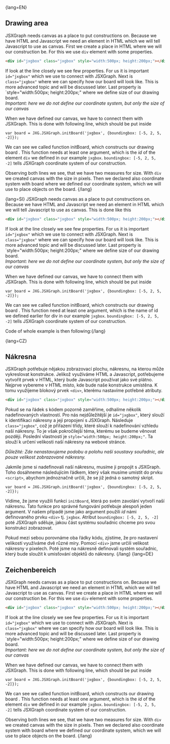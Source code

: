 

{lang=EN}
## Drawing area
JSXGraph needs canvas as a place to put constructions on. Because we have HTML and Javascript we need an element in
HTML which we will tell Javascript to use as canvas. First we create a place in HTML where we will our construction be.
For this we use `div` element with some properties.
```HTML
<div id="jxgbox" class="jxgbox" style="width:500px; height:200px;"></div>
```

If look at the line closely we see few properties. For us it is important `id="jxgbox"` which we use to connect with JSXGraph.
Next is `class="jxgbox"` where we can specify how our board will look like. This is more advanced topic and will be discussed later.
Last property is `style="width:500px; height:200px;" where we define size of our drawing board.  
_Important: here we do not define our coordinate system, but only the size of our canvas_

When we have defined our canvas, we have to connect them with JSXGraph. This is done with following line, which should be put inside

```JS
var board = JXG.JSXGraph.initBoard('jxgbox', {boundingbox: [-5, 2, 5, -2]});
```

We can see we called function initBoard, which constructs our drawing board . This function needs at least one argument,
which is the *id* of the element `div` we defined in our example ``jxgbox``. ``boundingbox: [-5, 2, 5, -2]`` tells
JSXGraph coordinate system of our construction.

Observing both lines we see, that we have two measures for size. With `div` we created canvas with the size in pixels.
Then we declared also coordinate system with board where we defined our coordinate system, which we will use to place
objects on the board.
{/lang}
 
{lang=SI}
JSXGraph needs canvas as a place to put constructions on. Because we have HTML and Javascript we need an element in 
HTML which we will tell Javascript to use as canvas. This is done like this
```HTML
<div id="jxgbox" class="jxgbox" style="width:500px; height:200px;"></div>
```

If look at the line closely we see few properties. For us it is important `id="jxgbox"` which we use to connect with JSXGraph.
Next is `class="jxgbox"` where we can specify how our board will look like. This is more advanced topic and will be discussed later.
Last property is `style="width:500px; height:200px;" where we define size of our drawing board.  
_Important: here we do not define our coordinate system, but only the size of our canvas_

When we have defined our canvas, we have to connect them with JSXGraph. This is done with following line, which should be put inside

```JS
var board = JXG.JSXGraph.initBoard('jxgbox', {boundingbox: [-5, 2, 5, -2]});
```

We can see we called function initBoard, which constructs our drawing board . This function need at least one argument, 
which is the name of id we defined earlier for div in our example ``jxgbox``. ``boundingbox: [-5, 2, 5, -2]`` tells
 JSXGraph coordinate system of our construction.
 
 Code of whole example is then following:{/lang}
 
{lang=CZ}
## Nákresna
JSXGraph potřebuje nějakou zobrazovací plochu, nákresnu, na kterou může vykreslovat konstrukce. Jelikož využíváme HTML a Javascript, potřebujeme vytvořit prvek v HTML, který bude Javascript používat jako své plátno. Nejprve vybereme v HTML místo, kde bude naše konstrukce umístěna. K tomu využijeme blokový prvek `<div>`, kterému nastavíme potřebné atributy.

```HTML
<div id="jxgbox" class="jxgbox" style="width:500px; height:200px;"></div>
```

Pokud se na řádek s kódem pozorně zaměříme, odhalíme několik nadefinovaných vlastností. Pro nás nejdůležitější je `id="jxgbox"`, který slouží k identifikaci nákresny a její propojení s JSXGraph. Následuje `class="jxgbox"`, což je přiřazení třídy, které slouží k nadefinování vzhledu naší nákresny. To je však pokročilejší téma, kterému se budeme věnovat později. Poslední vlastností je `style="width:500px; height:200px;"`. Ta slouží k určení velikosti naší nákresny na webové stránce. 

_Důležité: Zde nenastavujeme podobu a polohu naší soustavy souřadnic, ale pouze velikost zobrazované nákresny._

Jakmile jsme si nadefinovali naší nákresnu, musíme ji propojit s JSXGraph. Toho dosáhneme následujícím řádkem, který však musíme umístit do prvku `<script>`, abychom jednoznačně určili, že se již jedná o samotný skript.

```JS
var board = JXG.JSXGraph.initBoard('jxgbox', {boundingbox: [-5, 2, 5, -2]});
```

Vidíme, že jsme využili funkci `initBoard`, která po svém zavolání vytvoří naší nákresnu. Tato funkce pro správné fungování potřebuje alespoň jeden argument. V našem případě jsme jako argument použili *id* námi definovaného prvku `<div>` tj. ``jxgbox``. Atribut ``boundingbox: [-5, 2, 5, -2]`` poté JSXGraph sděluje, jakou část systému souřadnic chceme pro svou konstrukci zobrazovat.

Pokud mezi sebou porovnáme oba řádky kódu, zjistíme, že pro nastavení velikostí využíváme dvě různé míry. Pomocí `<div>` jsme určili velikost nákresny v pixelech. Poté jsme na nákresně definovali systém souřadnic, který bude sloužit k umisťování objektů do nákresny.
{/lang}
{lang=DE}
## Zeichenbereich
JSXGraph needs canvas as a place to put constructions on. Because we have HTML and Javascript we need an element in
HTML which we will tell Javascript to use as canvas. First we create a place in HTML where we will our construction be.
For this we use `div` element with some properties.
```HTML
<div id="jxgbox" class="jxgbox" style="width:500px; height:200px;"></div>
```

If look at the line closely we see few properties. For us it is important `id="jxgbox"` which we use to connect with JSXGraph.
Next is `class="jxgbox"` where we can specify how our board will look like. This is more advanced topic and will be discussed later.
Last property is `style="width:500px; height:200px;" where we define size of our drawing board.  
_Important: here we do not define our coordinate system, but only the size of our canvas_

When we have defined our canvas, we have to connect them with JSXGraph. This is done with following line, which should be put inside

```JS
var board = JXG.JSXGraph.initBoard('jxgbox', {boundingbox: [-5, 2, 5, -2]});
```

We can see we called function initBoard, which constructs our drawing board . This function needs at least one argument,
which is the *id* of the element `div` we defined in our example ``jxgbox``. ``boundingbox: [-5, 2, 5, -2]`` tells
JSXGraph coordinate system of our construction.

Observing both lines we see, that we have two measures for size. With `div` we created canvas with the size in pixels.
Then we declared also coordinate system with board where we defined our coordinate system, which we will use to place
objects on the board.
{/lang}